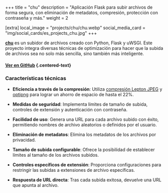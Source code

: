 +++
title = "chu"
description = "Aplicación Flask para subir archivos de forma segura, con eliminación de metadatos, compresión, protección con contraseña y más."
weight = 2

[extra]
local_image = "projects/chu/chu.webp"
social_media_card = "img/social_cards/es_projects_chu.jpg"
+++

[**chu**](https://github.com/welpo/chu) es un subidor de archivos creado con Python, Flask y uWSGI. Este proyecto integra diversas técnicas de optimización para hacer que la subida de archivos sea no solo más sencilla, sino también más inteligente.

#### [Ver en GitHub](https://github.com/welpo/chu) {.centered-text}

### Características técnicas

- **Eficiencia a través de la compresión**: Utiliza [compresión Lepton JPEG](https://github.com/microsoft/lepton_jpeg_rust) y [optipng](http://optipng.sourceforge.net/) para lograr un ahorro de espacio de hasta el 22%.

- **Medidas de seguridad**: Implementa límites de tamaño de subida, controles de extensión y autenticación con contraseña.

- **Facilidad de uso**: Genera una URL para cada archivo subido con éxito, permitiendo nombres de archivo aleatorios o definidos por el usuario.

- **Eliminación de metadatos**: Elimina los metadatos de los archivos por privacidad.

- **Tamaño de subida configurable**: Ofrece la posibilidad de establecer límites al tamaño de los archivos subidos.

- **Controles específicos de extensión**: Proporciona configuraciones para restringir las subidas a extensiones de archivo específicas.

- **Respuesta de URL directa**: Tras cada subida exitosa, devuelve una URL que apunta al archivo.
